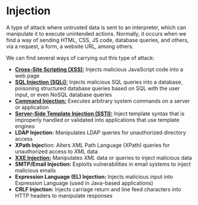 # Injection

A type of attack where untrusted data is sent to an interpreter, which can manipulate it to execute unintended actions. Normally, it occurs when we find a way of sending HTML, CSS, JS code, database queries, and others, via a request, a form, a website URL, among others.

We can find several ways of carrying out this type of attack:

* [**Cross-Site Scripting (XSS):**](../broken-access-control/cross-site-scripting.md) Injects malicious JavaScript code into a web page
* [**SQL Injection (SQLi):**](../../database-attacks/specific-scenarios/sql-injection/) Injects malicious SQL queries into a database, poisoning structured database queries based on SQL with the user input, or even NoSQL database queries
* [**Command Injection:**](../broken-access-control/command-injection.md) Executes arbitrary system commands on a server or application
* [**Server-Side Template Injection (SSTI):**](../broken-access-control/server-side-template-injection.md) Inject template syntax that is improperly handled or validated into applications that use template engines
* **LDAP Injection:** Manipulates LDAP queries for unauthorized directory access
* **XPath Injec**tion: Alters _XML_ Path Language (XPath) queries for unauthorized access to _XML_ data
* [**XXE Injection:**](../broken-access-control/command-injection-1.md) Manipulates _XML_ data or queries to inject malicious data
* **SMTP/Email Injection:** Exploits vulnerabilities in email systems to inject malicious emails
* **Expression Language (EL) Injection:** Injects malicious input into Expression Language (used in Java-based applications)
* **CRLF Injection:** Injects carriage return and line feed characters into HTTP headers to manipulate responses
